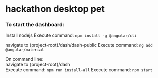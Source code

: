 # hackathon desktop pet

### To start the dashboard:
Install nodejs
Execute command: `npm install -g @angular/cli`

navigate to {project-root}/dash/dash-public
Execute command: `ng add @angular/material`

On command line:  
navigate to {project-root}/dash  
Execute command: `npm run install-all`
Execute command: `npm start`